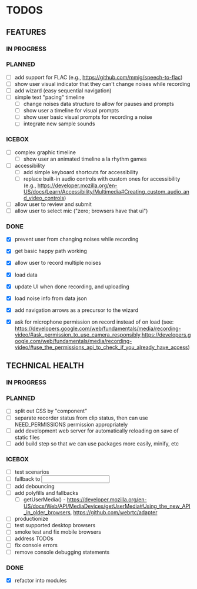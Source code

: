 # TODOS

## FEATURES

### IN PROGRESS

### PLANNED
  - [ ] add support for FLAC (e.g., https://github.com/mmig/speech-to-flac)
  - [ ] show user visual indicator that they can't change noises while recording
  - [ ] add wizard (easy sequential navigation)
  - [ ] simple text "pacing" timeline
    - [ ] change noises data structure to allow for pauses and prompts
    - [ ] show user a timeline for visual prompts
    - [ ] show user basic visual prompts for recording a noise
    - [ ] integrate new sample sounds

### ICEBOX
  - [ ] complex graphic timeline
    - [ ] show user an animated timeline a la rhythm games
  - [ ] accessibility
    - [ ] add simple keyboard shortcuts for accessibility
    - [ ] replace built-in audio controls with custom ones for accessibility (e.g., https://developer.mozilla.org/en-US/docs/Learn/Accessibility/Multimedia#Creating_custom_audio_and_video_controls)
  - [ ] allow user to review and submit
  - [ ] allow user to select mic ("zero; browsers have that ui")

### DONE
  - [x] prevent user from changing noises while recording
  - [x] get basic happy path working
  - [x] allow user to record multiple noises
  - [x] load data
  - [x] update UI when done recording, and uploading
  - [x] load noise info from data json
  - [x] add navigation arrows as a precursor to the wizard
  - [x] ask for microphone permission on record instead of on load (see: https://developers.google.com/web/fundamentals/media/recording-video/#ask_permission_to_use_camera_responsibly,https://developers.google.com/web/fundamentals/media/recording-video/#use_the_permissions_api_to_check_if_you_already_have_access)




## TECHNICAL HEALTH

### IN PROGRESS

### PLANNED
  - [ ] split out CSS by "component"
  - [ ] separate recorder status from clip status, then can use NEED_PERMISSIONS permission appropriately
  - [ ] add development web server for automatically reloading on save of static files
  - [ ] add build step so that we can use packages more easily, minify, etc

### ICEBOX
  - [ ] test scenarios
  - [ ] fallback to <input>
  - [ ] add debouncing
  - [ ] add polyfills and fallbacks
    - [ ] getUserMedia() - https://developer.mozilla.org/en-US/docs/Web/API/MediaDevices/getUserMedia#Using_the_new_API_in_older_browsers, https://github.com/webrtc/adapter
  - [ ] productionize
  - [ ] test supported desktop browsers
  - [ ] smoke test and fix mobile browsers
  - [ ] address TODOs
  - [ ] fix console errors
  - [ ] remove console debugging statements

### DONE
  - [x] refactor into modules
